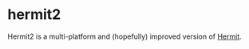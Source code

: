 # hermit2

Hermit2 is a multi-platform and (hopefully) improved version of [Hermit](https://github.com/ancientlore/hermit).

